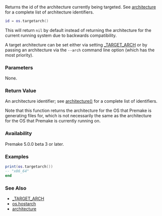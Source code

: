 Returns the id of the architecture currently being targeted.
See [architecture](architecture.md) for a complete list of architecture identifiers.

```lua
id = os.targetarch()
```

This will return `nil` by default instead of returning the architecture for the current running
system due to backwards compatibility.

A target architecture can be set either via setting [_TARGET_ARCH](premake_TARGET_ARCH.md) or
by passing an architecture via the `--arch` command line option (which has the most priority).


### Parameters ###

None.


### Return Value ###

An architecture identifier; see [architecture()](architecture.md) for a complete list of identifiers.

Note that this function returns the architecture for the OS that Premake is generating files for, which is not necessarily the same as the architecture for the OS that Premake is currently running on.


### Availability ###

Premake 5.0.0 beta 3 or later.


### Examples ###

```lua
print(os.targetarch())
-- "x86_64"
end
```


### See Also ###

* [_TARGET_ARCH](premake_TARGET_ARCH.md)
* [os.hostarch](os.hostarch.md)
* [architecture](architecture.md)
